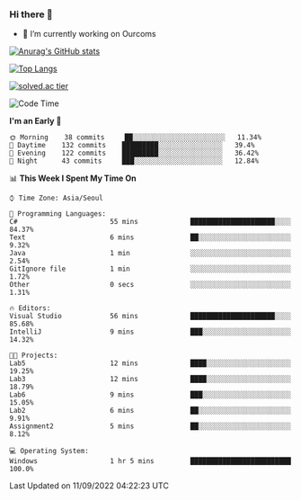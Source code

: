 ### Hi there 👋

- 🔭 I’m currently working on Ourcoms

<!--
**Rhange/Rhange** is a ✨ _special_ ✨ repository because its `README.md` (this file) appears on your GitHub profile.

Here are some ideas to get you started:

- 🌱 I’m currently learning ...
- 👯 I’m looking to collaborate on ...
- 🤔 I’m looking for help with ...
- 💬 Ask me about ...
- 📫 How to reach me: ...
- 😄 Pronouns: ...
- ⚡ Fun fact: ...
-->

[![Anurag's GitHub stats](https://github-readme-stats.vercel.app/api?username=rhange&show_icons=true&theme=gruvbox)](https://github.com/anuraghazra/github-readme-stats)

[![Top Langs](https://github-readme-stats.vercel.app/api/top-langs/?username=rhange&layout=compact&theme=gruvbox)](https://github.com/anuraghazra/github-readme-stats)

[![solved.ac tier](http://mazassumnida.wtf/api/generate_badge?boj=rhange0511)](https://solved.ac/rhange0511)

  <!--START_SECTION:waka-->
![Code Time](http://img.shields.io/badge/Code%20Time-526%20hrs%2038%20mins-blue)

**I'm an Early 🐤** 

```text
🌞 Morning    38 commits     ██░░░░░░░░░░░░░░░░░░░░░░░   11.34% 
🌆 Daytime    132 commits    █████████░░░░░░░░░░░░░░░░   39.4% 
🌃 Evening    122 commits    █████████░░░░░░░░░░░░░░░░   36.42% 
🌙 Night      43 commits     ███░░░░░░░░░░░░░░░░░░░░░░   12.84%

```


📊 **This Week I Spent My Time On** 

```text
⌚︎ Time Zone: Asia/Seoul

💬 Programming Languages: 
C#                       55 mins             █████████████████████░░░░   84.37% 
Text                     6 mins              ██░░░░░░░░░░░░░░░░░░░░░░░   9.32% 
Java                     1 min               ░░░░░░░░░░░░░░░░░░░░░░░░░   2.54% 
GitIgnore file           1 min               ░░░░░░░░░░░░░░░░░░░░░░░░░   1.72% 
Other                    0 secs              ░░░░░░░░░░░░░░░░░░░░░░░░░   1.31%

🔥 Editors: 
Visual Studio            56 mins             █████████████████████░░░░   85.68% 
IntelliJ                 9 mins              ███░░░░░░░░░░░░░░░░░░░░░░   14.32%

🐱‍💻 Projects: 
Lab5                     12 mins             ████░░░░░░░░░░░░░░░░░░░░░   19.25% 
Lab3                     12 mins             ████░░░░░░░░░░░░░░░░░░░░░   18.79% 
Lab6                     9 mins              ███░░░░░░░░░░░░░░░░░░░░░░   15.05% 
Lab2                     6 mins              ██░░░░░░░░░░░░░░░░░░░░░░░   9.91% 
Assignment2              5 mins              ██░░░░░░░░░░░░░░░░░░░░░░░   8.12%

💻 Operating System: 
Windows                  1 hr 5 mins         █████████████████████████   100.0%

```


 Last Updated on 11/09/2022 04:22:23 UTC
<!--END_SECTION:waka-->
